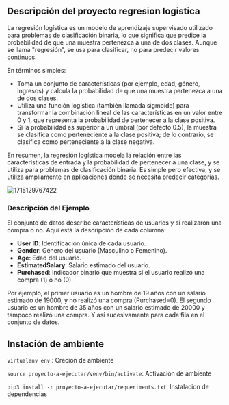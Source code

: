 ## Descripción del proyecto regresion logistica

La regresión logística es un modelo de aprendizaje supervisado utilizado para problemas de clasificación binaria, lo que significa que predice la probabilidad de que una muestra pertenezca a una de dos clases. Aunque se llama "regresión", se usa para clasificar, no para predecir valores continuos.

En términos simples:

* Toma un conjunto de características (por ejemplo, edad, género, ingresos) y calcula la probabilidad de que una muestra pertenezca a una de dos clases.
* Utiliza una función logística (también llamada sigmoide) para transformar la combinación lineal de las características en un valor entre 0 y 1, que representa la probabilidad de pertenecer a la clase positiva.
* Si la probabilidad es superior a un umbral (por defecto 0.5), la muestra se clasifica como perteneciente a la clase positiva; de lo contrario, se clasifica como perteneciente a la clase negativa.

En resumen, la regresión logística modela la relación entre las características de entrada y la probabilidad de pertenecer a una clase, y se utiliza para problemas de clasificación binaria. Es simple pero efectiva, y se utiliza ampliamente en aplicaciones donde se necesita predecir categorías.


![1715129767422](images/README/1715129767422.png)

### Descripción del Ejemplo

El conjunto de datos describe características de usuarios y si realizaron una compra o no. Aquí está la descripción de cada columna:

* **User ID**: Identificación única de cada usuario.
* **Gender**: Género del usuario (Masculino o Femenino).
* **Age**: Edad del usuario.
* **EstimatedSalary**: Salario estimado del usuario.
* **Purchased**: Indicador binario que muestra si el usuario realizó una compra (1) o no (0).

Por ejemplo, el primer usuario es un hombre de 19 años con un salario estimado de 19000, y no realizó una compra (Purchased=0). El segundo usuario es un hombre de 35 años con un salario estimado de 20000 y tampoco realizó una compra. Y así sucesivamente para cada fila en el conjunto de datos.

## Instación de ambiente

`virtualenv env` : Crecion de ambiente

`source proyecto-a-ejecutar/venv/bin/activate`: Activación de ambiente

`pip3 install -r proyecto-a-ejecutar/requeriments.txt`: Instalacion de dependencias
